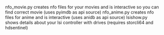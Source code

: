 nfo_movie.py creates nfo files for your movies and is interactive so you can find correct movie (uses pyimdb as api source)
nfo_anime.py creates nfo files for anime and is interactive (uses anidb as api source)
lsishow.py shows details about your lsi controller with drives (requires storcli64 and hdsentinel)
